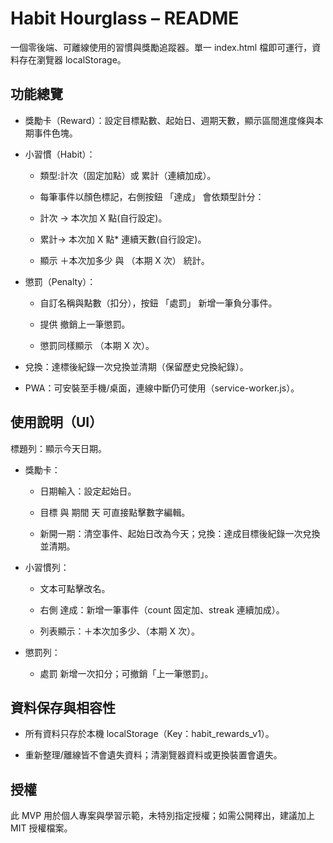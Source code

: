 # Habit Hourglass – README

一個零後端、可離線使用的習慣與獎勵追蹤器。單一 index.html 檔即可運行，資料存在瀏覽器 localStorage。

## 功能總覽

- 獎勵卡（Reward）：設定目標點數、起始日、週期天數，顯示區間進度條與本期事件色塊。

- 小習慣（Habit）：

  - 類型:計次（固定加點）或 累計（連續加成）。
  
  - 每筆事件以顏色標記，右側按鈕 「達成」 會依類型計分：
  
  - 計次 → 本次加 X 點(自行設定)。
  
  - 累計→ 本次加 X 點* 連續天數(自行設定)。
  
  - 顯示 ＋本次加多少 與 （本期 X 次） 統計。

- 懲罰（Penalty）：

  - 自訂名稱與點數（扣分），按鈕 「處罰」 新增一筆負分事件。
  
  - 提供 撤銷上一筆懲罰。
  
  - 懲罰同樣顯示 （本期 X 次）。

- 兌換：達標後紀錄一次兌換並清期（保留歷史兌換紀錄）。

- PWA：可安裝至手機/桌面，連線中斷仍可使用（service-worker.js）。

## 使用說明（UI）

標題列：顯示今天日期。

- 獎勵卡：

  - 日期輸入：設定起始日。

  - 目標 與 期間 天 可直接點擊數字編輯。

  - 新開一期：清空事件、起始日改為今天；兌換：達成目標後紀錄一次兌換並清期。

- 小習慣列：

  - 文本可點擊改名。

  - 右側 達成：新增一筆事件（count 固定加、streak 連續加成）。

  - 列表顯示：＋本次加多少、（本期 X 次）。

- 懲罰列：

  -  處罰 新增一次扣分；可撤銷「上一筆懲罰」。

## 資料保存與相容性

- 所有資料只存於本機 localStorage（Key：habit_rewards_v1）。

- 重新整理/離線皆不會遺失資料；清瀏覽器資料或更換裝置會遺失。

## 授權

此 MVP 用於個人專案與學習示範，未特別指定授權；如需公開釋出，建議加上 MIT 授權檔案。

